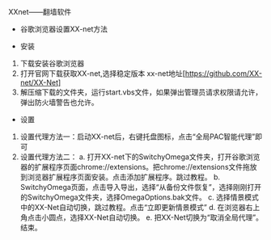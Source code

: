 XXnet——翻墙软件
+ 谷歌浏览器设置XX-net方法
 - 安装
  1. 下载安装谷歌浏览器
  2. 打开官网下载获取XX-net,选择稳定版本
     xx-net地址[https://github.com/XX-net/XX-Net]
  3. 解压缩下载的文件夹，运行start.vbs文件，如果弹出管理员请求权限请允许，弹出防火墙警告也允许。
 - 设置
  1. 设置代理方法一：启动XX-net后，右键托盘图标，点击“全局PAC智能代理”即可
  2. 设置代理方法二：
      a. 打开XX-net下的SwitchyOmega文件夹，打开谷歌浏览器的扩展程序页面chrome://extensions。把chrome://extensions文件拖放到浏览器扩展程序页面安装。点击添加扩展程序。跳过教程。
      b. SwitchyOmega页面，点击导入导出，选择“从备份文件恢复”，选择刚刚打开的SwitchyOmega文件夹，选择OmegaOptions.bak文件。
      c. 选择情景模式中的XX-Net自动切换，跳过教程。点击“立即更新情景模式”
      d. 在浏览器右上角点击小圆点，选择XX-Net自动切换。
      e. 把XX-Net切换为“取消全局代理”。结束。
